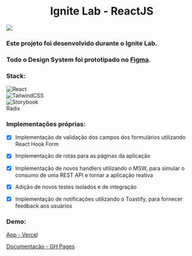 <h1 align="center">
      Ignite Lab - ReactJS
</h1>


![](https://repository-images.githubusercontent.com/503394382/c79308b2-63a9-4820-b284-efd0d0bb9b56)


### Este projeto foi desenvolvido durante o Ignite Lab.
### Todo o Design System foi prototipado no [Figma](https://www.figma.com/file/8TVBNVjl7AAbiH4KxHI99H/Ignite-Lab-Design-System).


### Stack:
  ![React](https://img.shields.io/badge/react-%2320232a.svg?style=for-the-badge&logo=react&logoColor=%2361DAFB) <br />
  ![TailwindCSS](https://img.shields.io/badge/tailwindcss-%2338B2AC.svg?style=for-the-badge&logo=tailwind-css&logoColor=white)  
  ![Storybook](https://img.shields.io/badge/-Storybook-FF4785?style=for-the-badge&logo=storybook&logoColor=white)       
  Radix
  
  
  
### Implementações próprias:

- [x] Implementação de validação dos campos dos formulários utilizando React Hook Form
- [x] Implementação de rotas para as páginas da aplicação
- [x] Implementação de novos handlers utilizando o MSW, para simular o consumo de uma REST API e tornar a aplicação reativa
- [x] Adição de novos testes isolados e de integração
- [x] Implementação de notificações utilizando o Toastify, para fornecer feedback aos usuários



### Demo:
[App - Vercel](https://ignite-lab-puce-xi.vercel.app/)

[Documentação - GH Pages](https://jlcesarr.github.io/ignite-lab/)
